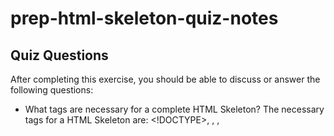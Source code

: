 # prep-html-skeleton-quiz-notes

## Quiz Questions

After completing this exercise, you should be able to discuss or answer the following questions:

- What tags are necessary for a complete HTML Skeleton?
  The necessary tags for a HTML Skeleton are: <!DOCTYPE>, <html>, <head>, <title>, <body>, <h1> and <p>.
- What type of content belongs within the `<head>` of an HTML document?
  <head> will contain the title of the page and what shows up the page's tab.
- What type of content belongs within the `<body>` of an HTML document?
  <body> will contain the informations to be displayed on the webpage such as headings and paragraphs.
- Where must the `DOCTYPE` declaration appear in a valid HTML document?
  DOCTYPE must start at the top of the page so browser knows we are working on a HTML.

## Notes

All student notes should be written here.


How to write `Code Examples` in markdown

for JS:
```javascript
const data = "Howdy"
```

for HTML:
```html
<div>
  <p>This is text content</p>
</div>
```

for CSS:
```css
div {
  width:100%
}
```
